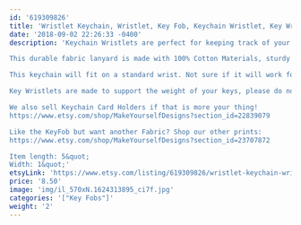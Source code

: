 ```yaml
---
id: '619309826'
title: 'Wristlet Keychain, Wristlet, Key Fob, Keychain Wristlet, Key Wristlet, Best Friend Gift, Gift for Her, Key Fob Wristlet, Keychain Key Ring'
date: '2018-09-02 22:26:33 -0400'
description: 'Keychain Wristlets are perfect for keeping track of your keys while grocery shopping, going to the gym, or running errands. Available in super fun and cute fabrics- they also make an awesome gift for teachers, coworkers, neighbors and friends!!

This durable fabric lanyard is made with 100% Cotton Materials, sturdy interfacing, and silver hardware. Pattern of the fabric will vary with each Key Fob- no two are identical.

This keychain will fit on a standard wrist. Not sure if it will work for you? Our Key Wristlets are made with a 12&quot; long piece of fabric, folded in half to create the look.

Key Wristlets are made to support the weight of your keys, please do not use this as a support for a purse or anything heavier than the average keychain.

We also sell Keychain Card Holders if that is more your thing! 
https://www.etsy.com/shop/MakeYourselfDesigns?section_id=22839079

Like the KeyFob but want another Fabric? Shop our other prints:
https://www.etsy.com/shop/MakeYourselfDesigns?section_id=23707872

Item length: 5&quot;
Width: 1&quot;'
etsyLink: 'https://www.etsy.com/listing/619309826/wristlet-keychain-wristlet-key-fob?utm_source=synctostaticsite&utm_medium=api&utm_campaign=api'
price: '8.50'
image: 'img/il_570xN.1624313895_ci7f.jpg'
categories: '["Key Fobs"]'
weight: '2'
---
```


